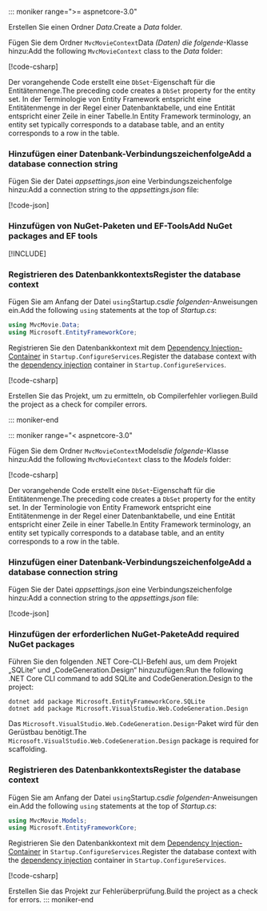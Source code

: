 ::: moniker range=">= aspnetcore-3.0"

<a name="dc"></a>

<span data-ttu-id="7bf88-101">Erstellen Sie einen Ordner *Data*.</span><span class="sxs-lookup"><span data-stu-id="7bf88-101">Create a *Data* folder.</span></span>

<span data-ttu-id="7bf88-102">Fügen Sie dem Ordner `MvcMovieContext`Data *(Daten) die folgende*-Klasse hinzu:</span><span class="sxs-lookup"><span data-stu-id="7bf88-102">Add the following `MvcMovieContext` class to the *Data* folder:</span></span>  

[!code-csharp[](~/tutorials/first-mvc-app/start-mvc/sample/MvcMovie3/zDocOnly/MvcMovieContext.cs?name=snippet)]

<span data-ttu-id="7bf88-103">Der vorangehende Code erstellt eine `DbSet`-Eigenschaft für die Entitätenmenge.</span><span class="sxs-lookup"><span data-stu-id="7bf88-103">The preceding code creates a `DbSet` property for the entity set.</span></span> <span data-ttu-id="7bf88-104">In der Terminologie von Entity Framework entspricht eine Entitätenmenge in der Regel einer Datenbanktabelle, und eine Entität entspricht einer Zeile in einer Tabelle.</span><span class="sxs-lookup"><span data-stu-id="7bf88-104">In Entity Framework terminology, an entity set typically corresponds to a database table, and an entity corresponds to a row in the table.</span></span>

<a name="cs"></a>

### <a name="add-a-database-connection-string"></a><span data-ttu-id="7bf88-105">Hinzufügen einer Datenbank-Verbindungszeichenfolge</span><span class="sxs-lookup"><span data-stu-id="7bf88-105">Add a database connection string</span></span>

<span data-ttu-id="7bf88-106">Fügen Sie der Datei *appsettings.json* eine Verbindungszeichenfolge hinzu:</span><span class="sxs-lookup"><span data-stu-id="7bf88-106">Add a connection string to the *appsettings.json* file:</span></span>

[!code-json[](~/tutorials/first-mvc-app/start-mvc/sample/MvcMovie3/appsettings_SQLite.json?highlight=10-12)]

### <a name="add-nuget-packages-and-ef-tools"></a><span data-ttu-id="7bf88-107">Hinzufügen von NuGet-Paketen und EF-Tools</span><span class="sxs-lookup"><span data-stu-id="7bf88-107">Add NuGet packages and EF tools</span></span>

[!INCLUDE[](~/includes/add-EF-NuGet-SQLite-CLI.md)]

<a name="reg"></a>

### <a name="register-the-database-context"></a><span data-ttu-id="7bf88-108">Registrieren des Datenbankkontexts</span><span class="sxs-lookup"><span data-stu-id="7bf88-108">Register the database context</span></span>

<span data-ttu-id="7bf88-109">Fügen Sie am Anfang der Datei `using`Startup.cs*die folgenden*-Anweisungen ein.</span><span class="sxs-lookup"><span data-stu-id="7bf88-109">Add the following `using` statements at the top of *Startup.cs*:</span></span>

```csharp
using MvcMovie.Data;
using Microsoft.EntityFrameworkCore;
```

<span data-ttu-id="7bf88-110">Registrieren Sie den Datenbankkontext mit dem [Dependency Injection-Container](xref:fundamentals/dependency-injection) in `Startup.ConfigureServices`.</span><span class="sxs-lookup"><span data-stu-id="7bf88-110">Register the database context with the [dependency injection](xref:fundamentals/dependency-injection) container in `Startup.ConfigureServices`.</span></span>

[!code-csharp[](~/tutorials/first-mvc-app/start-mvc/sample/MvcMovie3/Startup.cs?name=snippet_UseSqlite&highlight=6-7)]

<span data-ttu-id="7bf88-111">Erstellen Sie das Projekt, um zu ermitteln, ob Compilerfehler vorliegen.</span><span class="sxs-lookup"><span data-stu-id="7bf88-111">Build the project as a check for compiler errors.</span></span>

::: moniker-end

::: moniker range="< aspnetcore-3.0"

<span data-ttu-id="7bf88-112">Fügen Sie dem Ordner `MvcMovieContext`Models*die folgende*-Klasse hinzu:</span><span class="sxs-lookup"><span data-stu-id="7bf88-112">Add the following `MvcMovieContext` class to the *Models* folder:</span></span>  

[!code-csharp[](~/tutorials/first-mvc-app/start-mvc/sample/MvcMovie22/Data/MvcMovieContext.cs)]

<span data-ttu-id="7bf88-113">Der vorangehende Code erstellt eine `DbSet`-Eigenschaft für die Entitätenmenge.</span><span class="sxs-lookup"><span data-stu-id="7bf88-113">The preceding code creates a `DbSet` property for the entity set.</span></span> <span data-ttu-id="7bf88-114">In der Terminologie von Entity Framework entspricht eine Entitätenmenge in der Regel einer Datenbanktabelle, und eine Entität entspricht einer Zeile in einer Tabelle.</span><span class="sxs-lookup"><span data-stu-id="7bf88-114">In Entity Framework terminology, an entity set typically corresponds to a database table, and an entity corresponds to a row in the table.</span></span>

<a name="cs"></a>

### <a name="add-a-database-connection-string"></a><span data-ttu-id="7bf88-115">Hinzufügen einer Datenbank-Verbindungszeichenfolge</span><span class="sxs-lookup"><span data-stu-id="7bf88-115">Add a database connection string</span></span>

<span data-ttu-id="7bf88-116">Fügen Sie der Datei *appsettings.json* eine Verbindungszeichenfolge hinzu:</span><span class="sxs-lookup"><span data-stu-id="7bf88-116">Add a connection string to the *appsettings.json* file:</span></span>

[!code-json[](~/tutorials/razor-pages/razor-pages-start/sample/RazorPagesMovie/appsettings_SQLite.json?highlight=8-10)]

### <a name="add-required-nuget-packages"></a><span data-ttu-id="7bf88-117">Hinzufügen der erforderlichen NuGet-Pakete</span><span class="sxs-lookup"><span data-stu-id="7bf88-117">Add required NuGet packages</span></span>

<span data-ttu-id="7bf88-118">Führen Sie den folgenden .NET Core-CLI-Befehl aus, um dem Projekt „SQLite“ und „CodeGeneration.Design“ hinzuzufügen:</span><span class="sxs-lookup"><span data-stu-id="7bf88-118">Run the following .NET Core CLI command to add SQLite and CodeGeneration.Design  to the project:</span></span>

```dotnetcli
dotnet add package Microsoft.EntityFrameworkCore.SQLite
dotnet add package Microsoft.VisualStudio.Web.CodeGeneration.Design
```

<span data-ttu-id="7bf88-119">Das `Microsoft.VisualStudio.Web.CodeGeneration.Design`-Paket wird für den Gerüstbau benötigt.</span><span class="sxs-lookup"><span data-stu-id="7bf88-119">The `Microsoft.VisualStudio.Web.CodeGeneration.Design` package is required for scaffolding.</span></span>

<a name="reg"></a>

### <a name="register-the-database-context"></a><span data-ttu-id="7bf88-120">Registrieren des Datenbankkontexts</span><span class="sxs-lookup"><span data-stu-id="7bf88-120">Register the database context</span></span>

<span data-ttu-id="7bf88-121">Fügen Sie am Anfang der Datei `using`Startup.cs*die folgenden*-Anweisungen ein.</span><span class="sxs-lookup"><span data-stu-id="7bf88-121">Add the following `using` statements at the top of *Startup.cs*:</span></span>

```csharp
using MvcMovie.Models;
using Microsoft.EntityFrameworkCore;
```

<span data-ttu-id="7bf88-122">Registrieren Sie den Datenbankkontext mit dem [Dependency Injection-Container](xref:fundamentals/dependency-injection) in `Startup.ConfigureServices`.</span><span class="sxs-lookup"><span data-stu-id="7bf88-122">Register the database context with the [dependency injection](xref:fundamentals/dependency-injection) container in `Startup.ConfigureServices`.</span></span>

[!code-csharp[](~/tutorials/first-mvc-app/start-mvc/sample/MvcMovie22/Startup.cs?name=snippet_UseSqlite&highlight=11-12)]

<span data-ttu-id="7bf88-123">Erstellen Sie das Projekt zur Fehlerüberprüfung.</span><span class="sxs-lookup"><span data-stu-id="7bf88-123">Build the project as a check for errors.</span></span>
::: moniker-end